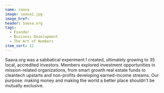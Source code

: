 ```yaml
---
name: saava
image: saava2.jpg
image_href: 
header: Saava.org
tags:
  - Founder
  - Business Development
  - The Art of Numbers
item_sort: 12
---
```

Saava.org was a sabbatical experiment I created, ultimately growing to 35 local, accredited investors. Members explored investment opportunities in mission-related organizations, from smart growth real estate funds to cleantech upstarts and non-profits developing earned-income streams. Our purpose: making money and making the world a better place shouldn't be mutually exclusive.

